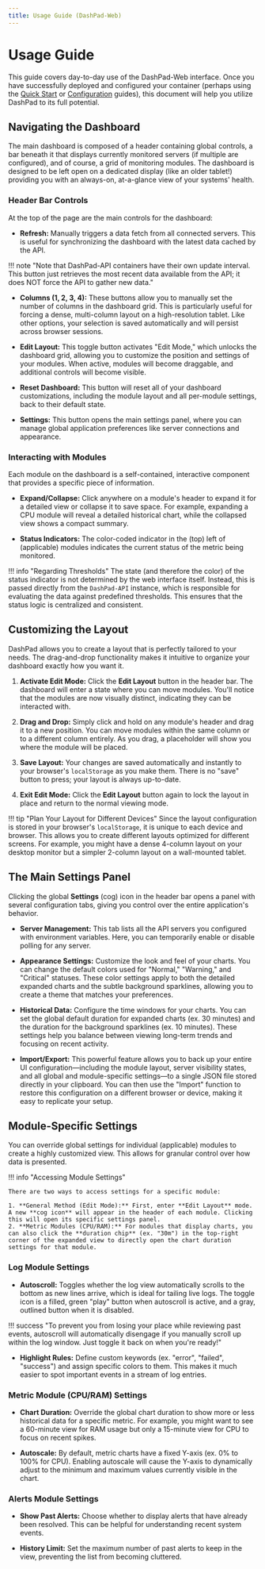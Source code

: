 ```yaml
---
title: Usage Guide (DashPad-Web)
---
```


# Usage Guide

This guide covers day-to-day use of the DashPad-Web interface. Once you have successfully deployed and configured your container (perhaps using the [Quick Start](./quick-start.md) or [Configuration](./configuration.md) guides), this document will help you utilize DashPad to its full potential.

## Navigating the Dashboard

The main dashboard is composed of a header containing global controls, a bar beneath it that displays currently monitored servers (if multiple are configured), and of course, a grid of monitoring modules. The dashboard is designed to be left open on a dedicated display (like an older tablet!) providing you with an always-on, at-a-glance view of your systems' health.

### Header Bar Controls

At the top of the page are the main controls for the dashboard:

- **Refresh:** Manually triggers a data fetch from all connected servers. This is useful for synchronizing the dashboard with the latest data cached by the API. 

!!! note "Note that DashPad-API containers have their own update interval. This button just retrieves the most recent data available from the API; it does NOT force the API to gather new data."

- **Columns (1, 2, 3, 4):** These buttons allow you to manually set the number of columns in the dashboard grid. This is particularly useful for forcing a dense, multi-column layout on a high-resolution tablet. Like other options, your selection is saved automatically and will persist across browser sessions.

- **Edit Layout:** This toggle button activates "Edit Mode," which unlocks the dashboard grid, allowing you to customize the position and settings of your modules. When active, modules will become draggable, and additional controls will become visible.

- **Reset Dashboard:** This button will reset all of your dashboard customizations, including the module layout and all per-module settings, back to their default state.

- **Settings:** This button opens the main settings panel, where you can manage global application preferences like server connections and appearance.



### Interacting with Modules

Each module on the dashboard is a self-contained, interactive component that provides a specific piece of information.

- **Expand/Collapse:** Click anywhere on a module's header to expand it for a detailed view or collapse it to save space. For example, expanding a CPU module will reveal a detailed historical chart, while the collapsed view shows a compact summary.

- **Status Indicators:** The color-coded indicator in the (top) left of (applicable) modules indicates the current status of the metric being monitored. 

!!! info "Regarding Thresholds"
    The state (and therefore the color) of the status indicator is not determined by the web interface itself. Instead, this is passed directly from the `DashPad-API` instance, which is responsible for evaluating the data against predefined thresholds. This ensures that the status logic is centralized and consistent.


## Customizing the Layout

DashPad allows you to create a layout that is perfectly tailored to your needs. The drag-and-drop functionality makes it intuitive to organize your dashboard exactly how you want it.

1. **Activate Edit Mode:** Click the **Edit Layout** button in the header bar. The dashboard will enter a state where you can move modules. You'll notice that the modules are now visually distinct, indicating they can be interacted with.

2. **Drag and Drop:** Simply click and hold on any module's header and drag it to a new position. You can move modules within the same column or to a different column entirely. As you drag, a placeholder will show you where the module will be placed.

3. **Save Layout:** Your changes are saved automatically and instantly to your browser's `localStorage` as you make them. There is no "save" button to press; your layout is always up-to-date.

4. **Exit Edit Mode:** Click the **Edit Layout** button again to lock the layout in place and return to the normal viewing mode.


!!! tip "Plan Your Layout for Different Devices" 
    Since the layout configuration is stored in your browser's `localStorage`, it is unique to each device and browser. This allows you to create different layouts optimized for different screens. For example, you might have a dense 4-column layout on your desktop monitor but a simpler 2-column layout on a wall-mounted tablet.

## The Main Settings Panel

Clicking the global **Settings** (cog) icon in the header bar opens a panel with several configuration tabs, giving you control over the entire application's behavior.

- **Server Management:** This tab lists all the API servers you configured with environment variables. Here, you can temporarily enable or disable polling for any server. 

- **Appearance Settings:** Customize the look and feel of your charts. You can change the default colors used for "Normal," "Warning," and "Critical" statuses. These color settings apply to both the detailed expanded charts and the subtle background sparklines, allowing you to create a theme that matches your preferences.

- **Historical Data:** Configure the time windows for your charts. You can set the global default duration for expanded charts (ex. 30 minutes) and the duration for the background sparklines (ex. 10 minutes). These settings help you balance between viewing long-term trends and focusing on recent activity.

- **Import/Export:** This powerful feature allows you to back up your entire UI configuration—including the module layout, server visibility states, and all global and module-specific settings—to a single JSON file stored directly in your clipboard. You can then use the "Import" function to restore this configuration on a different browser or device, making it easy to replicate your setup.


## Module-Specific Settings

You can override global settings for individual (applicable) modules to create a highly customized view. This allows for granular control over how data is presented.

!!! info "Accessing Module Settings" 

    There are two ways to access settings for a specific module:

    1. **General Method (Edit Mode):** First, enter **Edit Layout** mode. A new **cog icon** will appear in the header of each module. Clicking this will open its specific settings panel.
    2. **Metric Modules (CPU/RAM):** For modules that display charts, you can also click the **duration chip** (ex. "30m") in the top-right corner of the expanded view to directly open the chart duration settings for that module.


### Log Module Settings

- **Autoscroll:** Toggles whether the log view automatically scrolls to the bottom as new lines arrive, which is ideal for tailing live logs. The toggle icon is a filled, green "play" button when autoscroll is active, and a gray, outlined button when it is disabled.

!!! success "To prevent you from losing your place while reviewing past events, autoscroll will automatically disengage if you manually scroll up within the log window. Just toggle it back on when you're ready!"

- **Highlight Rules:** Define custom keywords (ex. "error", "failed", "success") and assign specific colors to them. This makes it much easier to spot important events in a stream of log entries.

### Metric Module (CPU/RAM) Settings

- **Chart Duration:** Override the global chart duration to show more or less historical data for a specific metric. For example, you might want to see a 60-minute view for RAM usage but only a 15-minute view for CPU to focus on recent spikes.

- **Autoscale:** By default, metric charts have a fixed Y-axis (ex. 0% to 100% for CPU). Enabling autoscale will cause the Y-axis to dynamically adjust to the minimum and maximum values currently visible in the chart.

### Alerts Module Settings

- **Show Past Alerts:** Choose whether to display alerts that have already been resolved. This can be helpful for understanding recent system events.

- **History Limit:** Set the maximum number of past alerts to keep in the view, preventing the list from becoming cluttered.
